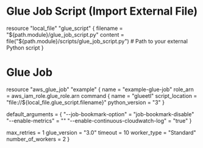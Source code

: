 # Glue Job Script (Import External File)
resource "local_file" "glue_script" {
  filename = "${path.module}/glue_job_script.py"
  content  = file("${path.module}/scripts/glue_job_script.py") # Path to your external Python script
}

# Glue Job
resource "aws_glue_job" "example" {
  name        = "example-glue-job"
  role_arn    = aws_iam_role.glue_role.arn
  command {
    name            = "glueetl"
    script_location = "file://${local_file.glue_script.filename}"
    python_version  = "3"
  }

  default_arguments = {
    "--job-bookmark-option" = "job-bookmark-disable"
    "--enable-metrics"      = ""
    "--enable-continuous-cloudwatch-log" = "true"
  }

  max_retries = 1
  glue_version = "3.0"
  timeout      = 10
  worker_type  = "Standard"
  number_of_workers = 2
}